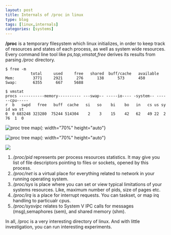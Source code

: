 ```yaml
---
layout: post
title: Internals of /proc in linux
type: blog
tags: [linux,internals]
categories: [systems]
---
```

**/proc** is a temporary filesystem which linux initializes, in order to keep track of resources and states of each process, as well as system wide resources. Every command line tool like *ps,top,vmstat,free* derives its results from parsing */proc* directory.

```
$ free -m 
           total     used     free   shared  buff/cache   available
Mem:        3771     2921      276      138      573      450
Swap:       6355      667     5688

``` 

```
$ vmstat 
procs -----------memory---------- ---swap-- -----io---- -system-- ------cpu-----
r  b   swpd   free   buff  cache   si   so    bi    bo   in   cs us sy id wa st
0  0 683248 323280  75244 514304    2    3    15    42   62   49 22  2 76  1  0
```

![proc tree map](https://rarchk.github.io/public/images/proc.png){: width="70%" height="auto"}



![proc tree map](../../../../../proc.svg){: width="70%" height="auto"}

<img src="/proc.svg"/>

1. */proc/pid* represents per process resources statistics. It may give you list of file descriptors pointing to files or sockets, opened by this process. 
2. */proc/net* is a virtual place for everything related to network in your running operating system.
3. */proc/sys* is place where you can set or view typical limitations of your systems resources. Like, maximum number of pids, size of pages etc. 
4. */proc/irq*  is a place for interrupt requests. You can taskset, or map irq handling to particualr cpus. 
5. */proc/sysvipc* relates to System V IPC calls for messages (msg),semaphores (sem), and shared memory (shm).

In all, /proc is a very interesting directory of linux. And with little investigation, you can run interesting experiments.